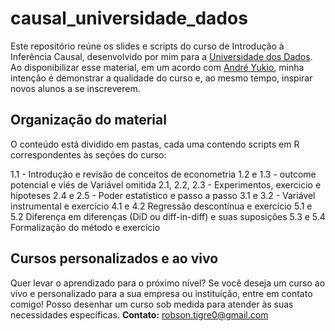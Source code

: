 # causal_universidade_dados

Este repositório reúne os slides e scripts do curso de Introdução à Inferência Causal, desenvolvido por mim para a [Universidade dos Dados](https://www.universidadedosdados.com/). Ao disponibilizar esse material, em um acordo com [André Yukio](https://github.com/yukioandre), minha intenção é demonstrar a qualidade do curso e, ao mesmo tempo, inspirar novos alunos a se inscreverem.

## Organização do material
O conteúdo está dividido em pastas, cada uma contendo scripts em R correspondentes às seções do curso:

1.1 - Introdução e revisão de conceitos de econometria
1.2 e 1.3 - outcome potencial e viés de Variável omitida
2.1, 2.2, 2.3 - Experimentos, exercicio e hipoteses
2.4 e 2.5 - Poder estatístico e passo a passo
3.1 e 3.2 - Variável instrumental e exercício
4.1 e 4.2 Regressão descontínua e exercício
5.1 e 5.2 Diferença em diferenças (DiD ou diff-in-diff) e suas suposições
5.3 e 5.4 Formalização do método e exercício

## Cursos personalizados e ao vivo
Quer levar o aprendizado para o próximo nível? Se você deseja um curso ao vivo e personalizado para a sua empresa ou instituição, entre em contato comigo! Posso desenhar um curso sob medida para atender às suas necessidades específicas.
**Contato:** [robson.tigre0@gmail.com](mailto:robson.tigre0@gmail.com)
